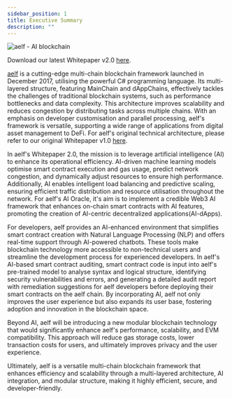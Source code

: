 ```yaml
---
sidebar_position: 1
title: Executive Summary
description: ""
---
```

![aelf - AI blockchain](/img/chapter1.png "aelf - AI blockchain")

Download our latest Whitepaper v2.0 [here](pathname:///pdf/aelf_whitepaper_v2.0.pdf).

[aelf](https://aelf.com/) is a cutting-edge multi-chain blockchain framework launched in December 2017, utilising the powerful C# programming language. Its multi-layered structure, featuring MainChain and dAppChains, effectively tackles the challenges of traditional blockchain systems, such as performance bottlenecks and data complexity. This architecture improves scalability and reduces congestion by distributing tasks across multiple chains. With an emphasis on developer customisation and parallel processing, aelf's framework is versatile, supporting a wide range of applications from digital asset management to DeFi. For aelf's original technical architecture, please refer to our original Whitepaper v1.0 [here](/resources/whitepaper/). 

In aelf's Whitepaper 2.0, the mission is to leverage artificial intelligence (AI) to enhance its operational efficiency. AI-driven machine learning models optimise smart contract execution and gas usage, predict network congestion, and dynamically adjust resources to ensure high performance. Additionally, AI enables intelligent load balancing and predictive scaling, ensuring efficient traffic distribution and resource utilisation throughout the network. For aelf's AI Oracle, it's aim is to implement a credible Web3 AI framework that enhances on-chain smart contracts with AI features, promoting the creation of AI-centric decentralized applications(AI-dApps).

For developers, aelf provides an AI-enhanced environment that simplifies smart contract creation with Natural Language Processing (NLP) and offers real-time support through AI-powered chatbots. These tools make blockchain technology more accessible to non-technical users and streamline the development process for experienced developers. In aelf's AI-based smart contract auditing, smart contract code is input into aelf's pre-trained model to analyse syntax and logical structure, identifying security vulnerabilities and errors, and generating a detailed audit report with remediation suggestions for aelf developers before deploying their smart contracts on the aelf chain. By incorporating AI, aelf not only improves the user experience but also expands its user base, fostering adoption and innovation in the blockchain space. 

Beyond AI, aelf will be introducing a new modular blockchain technology that  would significantly enhance aelf's performance, scalability, and EVM compatibility. This approach will reduce gas storage costs, lower transaction costs for users, and ultimately improves privacy and the user experience.

Ultimately, aelf is a versatile multi-chain blockchain framework that enhances efficiency and scalability through a multi-layered architecture, AI integration, and modular structure, making it highly efficient, secure, and developer-friendly.
